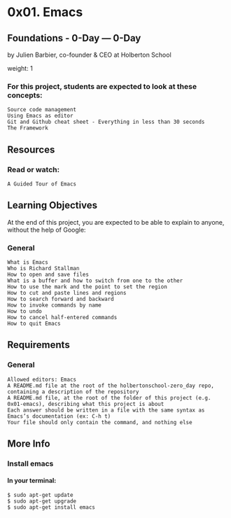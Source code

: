 # 0x01. Emacs

## Foundations - 0-Day ― 0-Day

by Julien Barbier, co-founder & CEO at Holberton School

weight: 1

### For this project, students are expected to look at these concepts:

    Source code management
    Using Emacs as editor
    Git and Github cheat sheet - Everything in less than 30 seconds
    The Framework

## Resources

### Read or watch:

    A Guided Tour of Emacs

## Learning Objectives

At the end of this project, you are expected to be able to explain to anyone, without the help of Google:
### General

    What is Emacs
    Who is Richard Stallman
    How to open and save files
    What is a buffer and how to switch from one to the other
    How to use the mark and the point to set the region
    How to cut and paste lines and regions
    How to search forward and backward
    How to invoke commands by name
    How to undo
    How to cancel half-entered commands
    How to quit Emacs

## Requirements
### General

    Allowed editors: Emacs
    A README.md file at the root of the holbertonschool-zero_day repo, containing a description of the repository
    A README.md file, at the root of the folder of this project (e.g. 0x01-emacs), describing what this project is about
    Each answer should be written in a file with the same syntax as Emacs’s documentation (ex: C-h t)
    Your file should only contain the command, and nothing else

## More Info
### Install emacs

#### In your terminal:
```
$ sudo apt-get update
$ sudo apt-get upgrade
$ sudo apt-get install emacs
```
